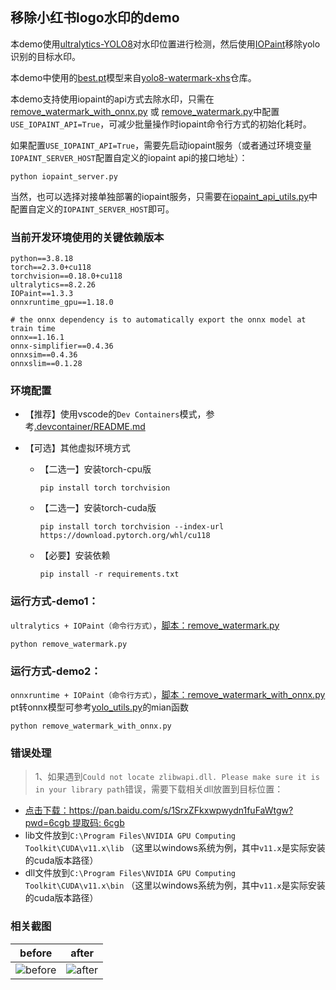 ## 移除小红书logo水印的demo

本demo使用[ultralytics-YOLO8](https://github.com/ultralytics/ultralytics)对水印位置进行检测，然后使用[IOPaint](https://github.com/Sanster/IOPaint)移除yolo识别的目标水印。

本demo中使用的[best.pt](models/best.pt)模型来自[yolo8-watermark-xhs](https://github.com/Samge0/yolo8-watermark-xhs)仓库。

本demo支持使用iopaint的api方式去除水印，只需在[remove_watermark_with_onnx.py](remove_watermark_with_onnx.py) 或 [remove_watermark.py](remove_watermark.py)中配置`USE_IOPAINT_API=True`，可减少批量操作时iopaint命令行方式的初始化耗时。

如果配置`USE_IOPAINT_API=True`，需要先启动iopaint服务（或者通过环境变量`IOPAINT_SERVER_HOST`配置自定义的iopaint api的接口地址）：
```shell
python iopaint_server.py
```

当然，也可以选择对接单独部署的iopaint服务，只需要在[iopaint_api_utils.py](iopaint_api_utils.py)中配置自定义的`IOPAINT_SERVER_HOST`即可。


### 当前开发环境使用的关键依赖版本
```text
python==3.8.18
torch==2.3.0+cu118
torchvision==0.18.0+cu118
ultralytics==8.2.26
IOPaint==1.3.3
onnxruntime_gpu==1.18.0

# the onnx dependency is to automatically export the onnx model at train time
onnx==1.16.1
onnx-simplifier==0.4.36
onnxsim==0.4.36
onnxslim==0.1.28
```


### 环境配置
- 【推荐】使用vscode的`Dev Containers`模式，参考[.devcontainer/README.md](.devcontainer/README.md)

- 【可选】其他虚拟环境方式
    - 【二选一】安装torch-cpu版
        ```shell
        pip install torch torchvision
        ```
    - 【二选一】安装torch-cuda版
        ```shell
        pip install torch torchvision --index-url https://download.pytorch.org/whl/cu118
        ```
    - 【必要】安装依赖
        ```shell
        pip install -r requirements.txt
        ```


### 运行方式-demo1：
`ultralytics + IOPaint（命令行方式）`，[脚本：remove_watermark.py](remove_watermark.py)
```shell
python remove_watermark.py
```


### 运行方式-demo2：
`onnxruntime + IOPaint（命令行方式）`，[脚本：remove_watermark_with_onnx.py](remove_watermark_with_onnx.py)
pt转onnx模型可参考[yolo_utils.py](yolo_utils.py)的mian函数
```shell
python remove_watermark_with_onnx.py
```


### 错误处理
> 1、如果遇到`Could not locate zlibwapi.dll. Please make sure it is in your library path`错误，需要下载相关dll放置到目标位置：

- [点击下载：https://pan.baidu.com/s/1SrxZFkxwpwydn1fuFaWtgw?pwd=6cgb 提取码: 6cgb](https://pan.baidu.com/s/1SrxZFkxwpwydn1fuFaWtgw?pwd=6cgb)
- lib文件放到`C:\Program Files\NVIDIA GPU Computing Toolkit\CUDA\v11.x\lib` （这里以windows系统为例，其中`v11.x`是实际安装的cuda版本路径）
- dll文件放到`C:\Program Files\NVIDIA GPU Computing Toolkit\CUDA\v11.x\bin` （这里以windows系统为例，其中`v11.x`是实际安装的cuda版本路径）


### 相关截图

|before|after|
|:--------:|:--------:|
|![before](https://github.com/Samge0/remove-watermark-xhs/assets/17336101/801bdcef-88d7-449d-a48a-428e117b58ab)|![after](https://github.com/Samge0/remove-watermark-xhs/assets/17336101/a465b913-4aa1-4c04-a12b-c0211d47b6bc)|